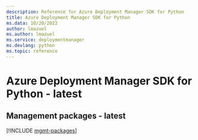 ```yaml
---
description: Reference for Azure Deployment Manager SDK for Python
title: Azure Deployment Manager SDK for Python
ms.data: 10/20/2022
author: lmazuel
ms.author: lmazuel
ms.service: deploymentmanager
ms.devlang: python
ms.topic: reference
---
```

# Azure Deployment Manager SDK for Python - latest

## Management packages - latest
[!INCLUDE [mgmt-packages](deployment-manager-mgmt-index.md)]